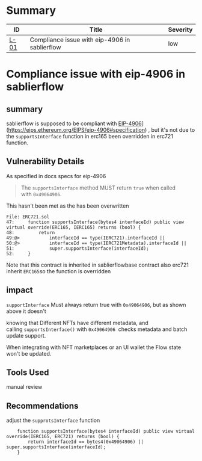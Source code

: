 # Summary

| ID                                                                                                                             | Title                                         | Severity |
| ------------------------------------------------------------------------------------------------------------------------------ | --------------------------------------------- | -------- |
| [L-01](2024-08-Midas.md#m-01-discrepancies-between-the-spec-and-the-code-'redeem-mTBILL-for-USDC-pulled-from-BUIDL'-Edge-case) | Compliance issue with eip-4906 in sablierflow | low      |


# Compliance issue with eip-4906 in sablierflow


## summary

sablierflow is supposed to be compliant with [EIP-4906]([https://eips.ethereum.org/EIPS/eip-4906#specification)](https://eips.ethereum.org/EIPS/eip-4906#specification) , but it's not due to the `supportsInterface` function in erc165 been overridden in erc721 function.

## Vulnerability Details

As specified in docs specs for eip-4906

> The `supportsInterface` method MUST return `true` when called with `0x49064906`.

This hasn't been met as the has been overwritten

```
File: ERC721.sol
47:     function supportsInterface(bytes4 interfaceId) public view virtual override(ERC165, IERC165) returns (bool) {
48:         return
49:@>           interfaceId == type(IERC721).interfaceId ||
50:@>           interfaceId == type(IERC721Metadata).interfaceId ||
51:             super.supportsInterface(interfaceId);
52:     }
```

Note that this contract is inherited in sablierflowbase contract also erc721 inherit `ERC165`so the function is overridden

## impact

`supportInterface` Must always return true with `0x49064906`, but as shown above it doesn't

knowing that Different NFTs have different metadata, and calling `supportsInterface()` with `0x49064906`  checks metadata and batch update support.

When integrating with NFT marketplaces or an UI wallet the Flow state won't be updated.

## Tools Used

manual review

## Recommendations

adjust the `supprotsInterface` function

```
    function supportsInterface(bytes4 interfaceId) public view virtual override(IERC165, ERC721) returns (bool) {
        return interfaceId == bytes4(0x49064906) || super.supportsInterface(interfaceId);
    }
```
